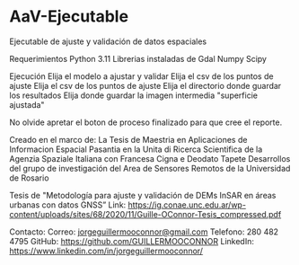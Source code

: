 # AaV-Ejecutable
Ejecutable de ajuste y validación de datos espaciales


Requerimientos
Python 3.11
Librerias instaladas de
Gdal
Numpy
Scipy


Ejecución
Elija el modelo a ajustar y validar
Elija el csv de los puntos de ajuste
Elija el csv de los puntos de ajuste
Elija el directorio donde guardar los resultados
Elija donde guardar la imagen intermedia "superficie ajustada"

No olvide apretar el boton de proceso finalizado para que cree el reporte.




Creado en el marco de:
La Tesis de Maestria en Aplicaciones de Informacion Espacial
Pasantia en la Unita di Ricerca Scientifica de la Agenzia Spaziale Italiana con Francesa Cigna e Deodato Tapete
Desarrollos del grupo de investigación del Area de Sensores Remotos de la Universidad de Rosario


Tesis de "Metodología para ajuste y validación de DEMs  InSAR en áreas urbanas con datos GNSS”
Link: https://ig.conae.unc.edu.ar/wp-content/uploads/sites/68/2020/11/Guille-OConnor-Tesis_compressed.pdf

Contacto:
Correo: jorgeguillermooconnor@gmail.com
Telefono: 280 482 4795
GitHub: https://github.com/GUILLERMOOCONNOR
LinkedIn: https://www.linkedin.com/in/jorgeguillermooconnor/
